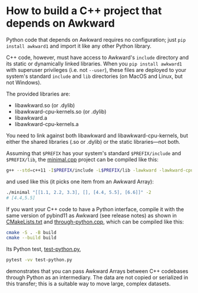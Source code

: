 # How to build a C++ project that depends on Awkward

Python code that depends on Awkward requires no configuration; just `pip install awkward1` and import it like any other Python library.

C++ code, however, must have access to Awkward's `include` directory and its static or dynamically linked libraries. When you `pip install awkward1` with superuser privileges (i.e. not `--user`), these files are deployed to your system's standard `include` and `lib` directories (on MacOS and Linux, but not Windows).

The provided libraries are:

   * libawkward.so (or .dylib)
   * libawkward-cpu-kernels.so (or .dylib)
   * libawkward.a
   * libawkward-cpu-kernels.a

You need to link against both libawkward and libawkward-cpu-kernels, but either the shared libraries (.so or .dylib) or the static libraries—not both.

Assuming that `$PREFIX` has your system's standard `$PREFIX/include` and `$PREFIX/lib`, the [minimal.cpp](./minimal.cpp) project can be compiled like this:

```bash
g++ --std=c++11 -I$PREFIX/include -L$PREFIX/lib -lawkward -lawkward-cpu-kernels minimal.cpp -o minimal
```

and used like this (it picks one item from an Awkward Array):

```bash
./minimal "[[1.1, 2.2, 3.3], [], [4.4, 5.5], [6.6]]" -2
# [4.4,5.5]
```

If you want your C++ code to have a Python interface, compile it with the same version of pybind11 as Awkward (see release notes) as shown in [CMakeLists.txt](CMakeLists.txt) and [through-python.cpp](through-python.cpp), which can be compiled like this:

```bash
cmake -S . -B build
cmake --build build
```

Its Python test, [test-python.py](test-python.py),

```bash
pytest -vv test-python.py
```

demonstrates that you can pass Awkward Arrays between C++ codebases through Python as an intermediary. The data are not copied or serialized in this transfer; this is a suitable way to move large, complex datasets.
